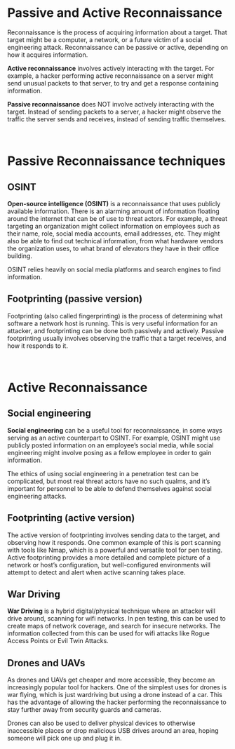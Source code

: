 # Passive and Active Reconnaissance
Reconnaissance is the process of acquiring information about a target. That target might be a computer, a network, or a future victim of a social engineering attack. Reconnaissance can be passive or active, depending on how it acquires information.

**Active reconnaissance** involves actively interacting with the target. For example, a hacker performing active reconnaissance on a server might send unusual packets to that server, to try and get a response containing information.

**Passive reconnaissance** does NOT involve actively interacting with the target. Instead of sending packets to a server, a hacker might observe the traffic the server sends and receives, instead of sending traffic themselves.

<br>

# Passive Reconnaissance techniques

## **OSINT**
**Open-source intelligence (OSINT)** is a reconnaissance that uses publicly available information. There is an alarming amount of information floating around the internet that can be of use to threat actors. For example, a threat targeting an organization might collect information on employees such as their name, role, social media accounts, email addresses, etc. They might also be able to find out technical information, from what hardware vendors the organization uses, to what brand of elevators they have in their office building.

OSINT relies heavily on social media platforms and search engines to find information.

## **Footprinting (passive version)**
Footprinting (also called fingerprinting) is the process of determining what software a network host is running. This is very useful information for an attacker, and footprinting can be done both passively and actively. Passive footprinting usually involves observing the traffic that a target receives, and how it responds to it.

<br>

# Active Reconnaissance
## **Social engineering**
**Social engineering** can be a useful tool for reconnaissance, in some ways serving as an active counterpart to OSINT. For example, OSINT might use publicly posted information on an employee’s social media, while social engineering might involve posing as a fellow employee in order to gain information.

The ethics of using social engineering in a penetration test can be complicated, but most real threat actors have no such qualms, and it’s important for personnel to be able to defend themselves against social engineering attacks.

## **Footprinting (active version)**
The active version of footprinting involves sending data to the target, and observing how it responds. One common example of this is port scanning with tools like Nmap, which is a powerful and versatile tool for pen testing. Active footprinting provides a more detailed and complete picture of a network or host’s configuration, but well-configured environments will attempt to detect and alert when active scanning takes place.

## **War Driving**
**War Driving** is a hybrid digital/physical technique where an attacker will drive around, scanning for wifi networks. In pen testing, this can be used to create maps of network coverage, and search for insecure networks. The information collected from this can be used for wifi attacks like Rogue Access Points or Evil Twin Attacks.

## **Drones and UAVs**
As drones and UAVs get cheaper and more accessible, they become an increasingly popular tool for hackers. One of the simplest uses for drones is war flying, which is just wardriving but using a drone instead of a car. This has the advantage of allowing the hacker performing the reconnaissance to stay further away from security guards and cameras.

Drones can also be used to deliver physical devices to otherwise inaccessible places or drop malicious USB drives around an area, hoping someone will pick one up and plug it in.
